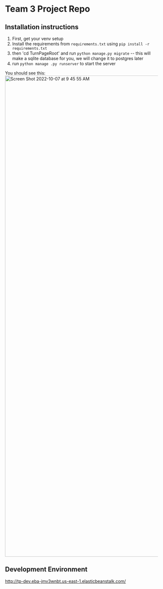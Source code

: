 # Team 3 Project Repo
## Installation instructions
1. First, get your venv setup
2. Install the requirements from `requirements.txt` using `pip install -r requirements.txt`
3. then 'cd TurnPageRoot' and run `python manage.py migrate` -- this will make a sqlite database for you, we will change it to postgres later
4. run `python manage .py runserver` to start the server


You should see this: 
<img width="1580" alt="Screen Shot 2022-10-07 at 9 45 55 AM" src="https://user-images.githubusercontent.com/33405530/194568461-e21f9021-fc33-449d-88b5-d91aa4b1a44f.png">

## Development Environment
http://tp-dev.eba-jmv3wnbt.us-east-1.elasticbeanstalk.com/
